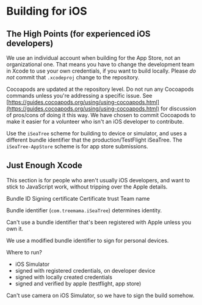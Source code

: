# Building for iOS

## The High Points (for experienced iOS developers)

We use an individual account when  building for the App Store, not an organizational one. That means you have to change the development team in 
Xcode to use your own credentials, if you want to build locally. Please _do not_ commit that `.xcodeproj` change to the repository.

Cocoapods are updated at the repository level. Do not run any Cocoapods commands unless you're addressing a specific issue. See [https://guides.cocoapods.org/using/using-cocoapods.html](https://guides.cocoapods.org/using/using-cocoapods.html) for discussion of pros/cons of doing it this way. We have chosen to commit Cocoapods to make it easier for a volunteer who isn't an iOS developer to contribute.

Use the `iSeaTree` scheme for building to device or simulator, and uses a different bundle identifier that the production/TestFlight iSeaTree. The `iSeaTree-AppStore` scheme is for app store submissions.

## Just Enough Xcode

This section is for people who aren't usually iOS developers, and want to stick to JavaScript work, without tripping over the Apple details.

Bundle ID
Signing certificate
Certificate trust
Team name

Bundle identifier (`com.treemama.iSeaTree`) determines identity.

Can't use a bundle identifier that's been registered with Apple unless you own it.

We use a modified bundle identifier to sign for personal devices.

Where to run?
* iOS Simulator
* signed with registered credentials, on developer device
* signed with locally created credentials
* signed and verified by apple (testflight, app store)

Can't use camera on iOS Simulator, so we have to sign the build somehow.


